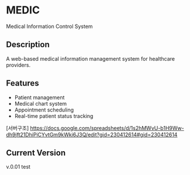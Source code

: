 # MEDIC

Medical Information Control System

## Description
A web-based medical information management system for healthcare providers.

## Features
- Patient management
- Medical chart system
- Appointment scheduling
- Real-time patient status tracking

[서버구조]
https://docs.google.com/spreadsheets/d/1s2hMWvU-b1H9Ww-dh9jft21DhiPiCYvtGm9kWki6J3Q/edit?gid=230412614#gid=230412614

## Current Version
v.0.01 test 